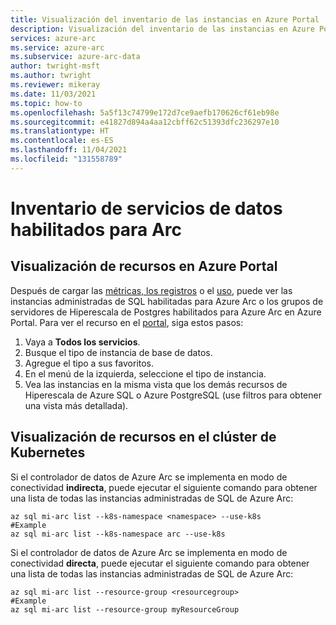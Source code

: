 ```yaml
---
title: Visualización del inventario de las instancias en Azure Portal
description: Visualización del inventario de las instancias en Azure Portal
services: azure-arc
ms.service: azure-arc
ms.subservice: azure-arc-data
author: twright-msft
ms.author: twright
ms.reviewer: mikeray
ms.date: 11/03/2021
ms.topic: how-to
ms.openlocfilehash: 5a5f13c74799e172d7ce9aefb170626cf61eb98e
ms.sourcegitcommit: e41827d894a4aa12cbff62c51393dfc236297e10
ms.translationtype: HT
ms.contentlocale: es-ES
ms.lasthandoff: 11/04/2021
ms.locfileid: "131558789"
---
```

# <a name="inventory-of-arc-enabled-data-services"></a>Inventario de servicios de datos habilitados para Arc


## <a name="view-resources-in-azure-portal"></a>Visualización de recursos en Azure Portal

Después de cargar las [métricas, los registros](upload-metrics-and-logs-to-azure-monitor.md) o el [uso](view-billing-data-in-azure.md), puede ver las instancias administradas de SQL habilitadas para Azure Arc o los grupos de servidores de Hiperescala de Postgres habilitados para Azure Arc en Azure Portal. Para ver el recurso en el [portal](https://portal.azure.com), siga estos pasos:

1. Vaya a **Todos los servicios**.
1. Busque el tipo de instancia de base de datos.
1. Agregue el tipo a sus favoritos.
1. En el menú de la izquierda, seleccione el tipo de instancia.
1. Vea las instancias en la misma vista que los demás recursos de Hiperescala de Azure SQL o Azure PostgreSQL (use filtros para obtener una vista más detallada).

## <a name="view-resources-in-your-kubernetes-cluster"></a>Visualización de recursos en el clúster de Kubernetes

Si el controlador de datos de Azure Arc se implementa en modo de conectividad **indirecta**, puede ejecutar el siguiente comando para obtener una lista de todas las instancias administradas de SQL de Azure Arc:
```
az sql mi-arc list --k8s-namespace <namespace> --use-k8s
#Example
az sql mi-arc list --k8s-namespace arc --use-k8s
```

Si el controlador de datos de Azure Arc se implementa en modo de conectividad **directa**, puede ejecutar el siguiente comando para obtener una lista de todas las instancias administradas de SQL de Azure Arc:
```
az sql mi-arc list --resource-group <resourcegroup>
#Example
az sql mi-arc list --resource-group myResourceGroup
```
